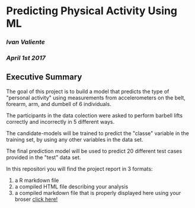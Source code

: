 
# Predicting Physical Activity Using ML

### *Ivan Valiente*

### *April 1st 2017*


## Executive Summary

The goal of this project is to build a model that predicts the type of "personal activity" using measurements from accelerometers on the belt, forearm, arm, and dumbell of 6 individuals.

The participants in the data colection were asked to perform barbell lifts correctly and incorrectly in 5 
different ways.

The candidate-models will be trained to predict the "classe" variable in the training set, by using any other 
variables in the data set.

The final prediction model will be used to predict 20 different test cases provided in the "test" data set.

In this repositori you will find the project report in 3 formats:

1.  a R markdown file
2. a compiled HTML file describing your analysis
3. a compiled markdown file that is properly displayed here using your broser [click here!](https://github.com/ivanjvaliente/Practical-Machine-Learning-Project/blob/master/Practical_Machine_Learning_Project.md)
